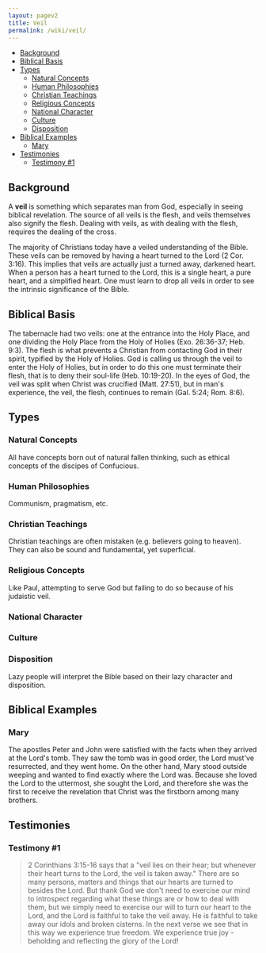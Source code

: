 ```yaml
---
layout: pagev2
title: Veil
permalink: /wiki/veil/
---
```

- [Background](#background)
- [Biblical Basis](#biblical-basis)
- [Types](#types)
  - [Natural Concepts](#natural-concepts)
  - [Human Philosophies](#human-philosophies)
  - [Christian Teachings](#christian-teachings)
  - [Religious Concepts](#religious-concepts)
  - [National Character](#national-character)
  - [Culture](#culture)
  - [Disposition](#disposition)
- [Biblical Examples](#biblical-examples)
  - [Mary](#mary)
- [Testimonies](#testimonies)
  - [Testimony #1](#testimony-1)

## Background

A **veil** is something which separates man from God, especially in seeing biblical revelation. The source of all veils is the flesh, and veils themselves also signify the flesh. Dealing with veils, as with dealing with the flesh, requires the dealing of the cross.

The majority of Christians today have a veiled understanding of the Bible. These veils can be removed by having a heart turned to the Lord (2 Cor. 3:16). This implies that veils are actually just a turned away, darkened heart. When a person has a heart turned to the Lord, this is a single heart, a pure heart, and a simplified heart. One must learn to drop all veils in order to see the intrinsic significance of the Bible.

## Biblical Basis

The tabernacle had two veils: one at the entrance into the Holy Place, and one dividing the Holy Place from the Holy of Holies (Exo. 26:36-37; Heb. 9:3). The flesh is what prevents a Christian from contacting God in their spirit, typified by the Holy of Holies. God is calling us through the veil to enter the Holy of Holies, but in order to do this one must terminate their flesh, that is to deny their soul-life (Heb. 10:19-20). In the eyes of God, the veil was split when Christ was crucified (Matt. 27:51), but in man's experience, the veil, the flesh, continues to remain (Gal. 5:24; Rom. 8:6). 

## Types

### Natural Concepts

All have concepts born out of natural fallen thinking, such as ethical concepts of the discipes of Confucious. 

### Human Philosophies

Communism, pragmatism, etc.

### Christian Teachings

Christian teachings are often mistaken (e.g. believers going to heaven). They can also be sound and fundamental, yet superficial. 

### Religious Concepts

Like Paul, attempting to serve God but failing to do so because of his judaistic veil.

### National Character

### Culture

### Disposition

Lazy people will interpret the Bible based on their lazy character and disposition.

## Biblical Examples

### Mary

The apostles Peter and John were satisfied with the facts when they arrived at the Lord's tomb. They saw the tomb was in good order, the Lord must've resurrected, and they went home. On the other hand, Mary stood outside weeping and wanted to find exactly where the Lord was. Because she loved the Lord to the uttermost, she sought the Lord, and therefore she was the first to receive the revelation that Christ was the firstborn among many brothers.

## Testimonies

### Testimony #1

>2 Corinthians 3:15-16 says that a "veil lies on their hear; but whenever their heart turns to the Lord, the veil is taken away." There are so many persons, matters and things that our hearts are turned to besides the Lord. But thank God we don't need to exercise our mind to introspect regarding what these things are or how to deal with them, but we simply need to exercise our will to turn our heart to the Lord, and the Lord is faithful to take the veil away. He is faithful to take away our idols and broken cisterns. In the next verse we see that in this way we experience true freedom. We experience true joy - beholding and reflecting the glory of the Lord!